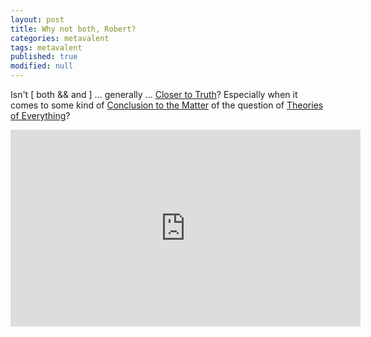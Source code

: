```yaml
---
layout: post
title: Why not both, Robert?
categories: metavalent
tags: metavalent
published: true
modified: null
---
```


Isn't [ both && and ] ... generally ... [Closer to Truth](https://closertotruth.com)? Especially when it comes to some kind of [Conclusion to the Matter](https://metavalent.com/2021/03/19/13-53-00.html) of the question of [Theories of Everything](https://www.youtube.com/c/TheoriesofEverything)?

<div class="embed-container"><iframe width="560" height="315" src="https://youtu.be/Q1b4KbF2EEM" title="YouTube video player" frameborder="0" allow="accelerometer; autoplay; clipboard-write; encrypted-media; gyroscope; picture-in-picture" allowfullscreen></iframe></div>

